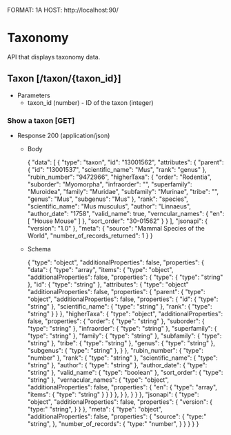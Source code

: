 FORMAT: 1A
HOST: http://localhost:90/

# Taxonomy

API that displays taxonomy data.

## Taxon [/taxon/{taxon_id}]

+ Parameters
    - taxon_id (number) - ID of the taxon (integer)

### Show a taxon [GET]

+ Response 200 (application/json)

    + Body

        {
        "data": [
            {
            "type": "taxon",
            "id": "13001562",
            "attributes": {
                "parent": {
                "id": "13001537",
                "scientific_name": "Mus",
                "rank": "genus"
                },
                "rubin_number": "9472966",
                "higherTaxa": {
                "order": "Rodentia",
                "suborder": "Myomorpha",
                "infraorder": "",
                "superfamily": "Muroidea",
                "family": "Muridae",
                "subfamily": "Murinae",
                "tribe": "",
                "genus": "Mus",
                "subgenus": "Mus"
                },
                "rank": "species",
                "scientific_name": "Mus musculus",
                "author": "Linnaeus",
                "author_date": "1758",
                "valid_name": true,
                "verncular_names": {
                "en": [
                    "House Mouse"
                ]
                },
                "sort_order": "30-01562"
            }
            }
        ],
        "jsonapi": {
            "version": "1.0"
        },
        "meta": {
            "source": "Mammal Species of the World",
            "number_of_records_returned": 1
        }
        }

    + Schema

        {
            "type": "object",
            "additionalProperties": false,
            "properties": {
                "data": {
                    "type": "array",
                    "items": {
                        "type": "object",
                        "additionalProperties": false,
                        "properties": {
                            "type": {
                                "type": "string"
                            },
                            "id": {
                                "type": "string"
                            },
                            "attributes": {
                                "type": "object"
                                "additionalProperties": false,
                                "properties": {
                                    "parent": {
                                        "type": "object",
                                        "additionalProperties": false,
                                        "properties": {
                                            "id": {
                                                "type": "string"
                                            },
                                            "scientific_name": {
                                                "type": "string"
                                            },
                                            "rank": {
                                                "type": "string"
                                            }
                                        }
                                    },
                                    "higherTaxa": {
                                        "type": "object",
                                        "additionalProperties": false,
                                        "properties": {
                                            "order": {
                                                "type": "string"
                                            },
                                            "suborder": {
                                                "type": "string"
                                            },
                                            "infraorder": {
                                                "type": "string"
                                            },
                                            "superfamily": {
                                                "type": "string"
                                            },
                                            "family": {
                                                "type": "string"
                                            },
                                            "subfamily": {
                                                "type": "string"
                                            },
                                            "tribe": {
                                                "type": "string"
                                            },
                                            "genus": {
                                                "type": "string"
                                            },
                                            "subgenus": {
                                                "type": "string"
                                            },
                                        }
                                    },
                                    "rubin_number": {
                                        "type": "number"
                                    },
                                    "rank": {
                                        "type": "string"
                                    },
                                    "scientific_name": {
                                        "type": "string"
                                    },
                                    "author": {
                                        "type": "string"
                                    },
                                    "author_date": {
                                        "type": "string"
                                    },
                                    "valid_name": {
                                        "type": "boolean"
                                    },
                                    "sort_order": {
                                        "type": "string"
                                    },
                                    "vernacular_names": {
                                        "type": "object",
                                        "additionalProperties": false,
                                        "properties": {
                                            "en": {
                                                "type": "array",
                                                "items": {
                                                    "type": "string"
                                                }
                                            }
                                        }
                                    },
                                }
                            },
                        }
                    }
                },
                "jsonapi": {
                    "type": "object",
                    "additionalProperties": false,
                    "properties": {
                        "version": {
                            "type:" "string",
                        }
                    }
                },
                "meta": {
                    "type": "object",
                    "additionalProperties": false,
                    "properties": {
                        "source": {
                            "type:" "string",
                        },
                        "number_of_records": {
                            "type:" "number",
                        }
                    }
                }
            }
        }

